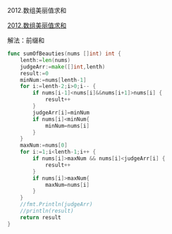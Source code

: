 2012.数组美丽值求和

[2012.数组美丽值求和](https://leetcode-cn.com/problems/sum-of-beauty-in-the-array/)

解法：前缀和


```go
func sumOfBeauties(nums []int) int {
	lenth:=len(nums)
	judgeArr:=make([]int,lenth)
	result:=0
	minNum:=nums[lenth-1]
	for i:=lenth-2;i>0;i-- {
		if nums[i-1]<nums[i]&&nums[i+1]>nums[i] {
			result++
		}
		judgeArr[i]=minNum
		if nums[i]<minNum{
			minNum=nums[i]
		}
	}
	maxNum:=nums[0]
	for i:=1;i<lenth-1;i++ {
		if nums[i]>maxNum && nums[i]<judgeArr[i] {
			result++
		}
		if nums[i]>maxNum{
			maxNum=nums[i]
		}
	}
	//fmt.Println(judgeArr)
	//println(result)
	return result
}
```


